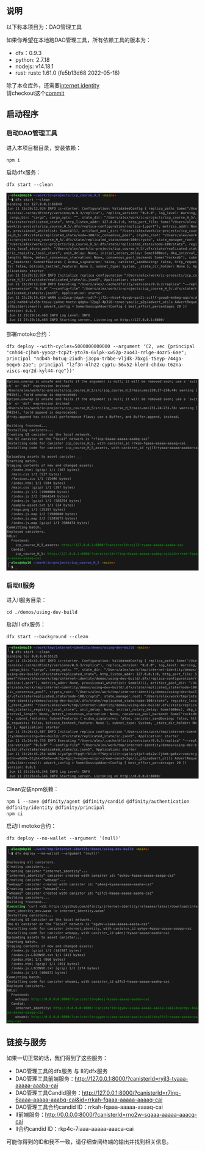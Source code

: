## 说明

以下称本项目为：DAO管理工具

如果你希望在本地跑DAO管理工具，所有依赖工具的版本为：
- dfx：0.9.3
- python: 2.7.18
- nodejs: v14.18.1
- rust: rustc 1.61.0 (fe5b13d68 2022-05-18)

除了本仓库外，还需要[internet identity](https://github.com/dfinity/internet-identity)  
请checkout这个[commit](https://github.com/dfinity/internet-identity/commit/8d160c5a071742d425d02ce46ea347dc3496a620)  

## 启动程序

### 启动DAO管理工具

进入本项目根目录，安装依赖：
```
npm i
```

启动dfx服务：
```
dfx start --clean
```
![启动dfx服务](https://github.com/alexxuyang/icp_course_H_5/blob/main/images/001.png)

部署motoko合约：
```
dfx deploy --with-cycles=5000000000000 --argument '(2, vec {principal "cnh44-cjhoh-yyoqz-tcp2t-yto7n-6vlpk-xw52p-zuo43-rrlge-4ozr5-6ae"; principal "ndb4h-h6tuq-2iudh-j3opo-trbbe-vljdk-7bxgi-t5eyp-744ga-6eqv6-2ae"; principal "lzf3n-nlh22-cyptu-56v52-klerd-chdxu-t62na-viscs-oqr2d-kyl44-rqe"})'
```
![部署motoko合约](https://github.com/alexxuyang/icp_course_H_5/blob/main/images/002.png)

### 启动II服务

进入II服务目录：
```
cd ./demos/using-dev-build
```

启动II dfx服务：
```
dfx start --background --clean
```
![启动II dfx服务](https://github.com/alexxuyang/icp_course_H_5/blob/main/images/003.png)

Clean安装npm依赖：
```
npm i --save @dfinity/agent @dfinity/candid @dfinity/authentication @dfinity/identity @dfinity/principal
npm ci
```

启动II motoko合约：
```
dfx deploy --no-wallet --argument '(null)'
```
![启动II motoko合约](https://github.com/alexxuyang/icp_course_H_5/blob/main/images/004.png)

## 链接与服务

如果一切正常的话，我们得到了这些服务：
- DAO管理工具的dfx服务 与 II的dfx服务
- DAO管理工具前端服务：http://127.0.0.1:8000/?canisterId=ryjl3-tyaaa-aaaaa-aaaba-cai
- DAO管理工具Candid服务：http://127.0.0.1:8000/?canisterId=r7inp-6aaaa-aaaaa-aaabq-cai&id=rrkah-fqaaa-aaaaa-aaaaq-cai
- DAO管理工具合约candid ID：rrkah-fqaaa-aaaaa-aaaaq-cai
- II前端服务：http://0.0.0.0:8000/?canisterId=rno2w-sqaaa-aaaaa-aaacq-cai
- II合约candid ID：rkp4c-7iaaa-aaaaa-aaaca-cai

可能你得到的ID和我不一致，请仔细查阅终端的输出并找到相关信息。

